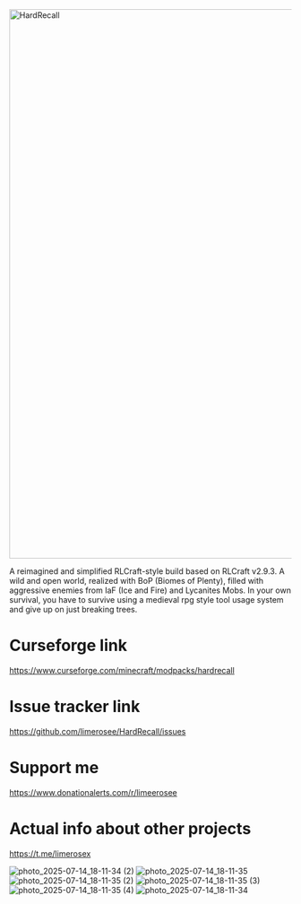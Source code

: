 <img width="980" height="980" alt="HardRecall" src="https://github.com/user-attachments/assets/40cd8655-ff0b-4374-9492-a18833c5a1ba" />

A reimagined and simplified RLCraft-style build based on RLCraft v2.9.3. A wild and open world, realized with BoP (Biomes of Plenty), filled with aggressive enemies from IaF (Ice and Fire) and Lycanites Mobs. In your own survival, you have to survive using a medieval rpg style tool usage system and give up on just breaking trees.

# Curseforge link
https://www.curseforge.com/minecraft/modpacks/hardrecall

# Issue tracker link
https://github.com/limerosee/HardRecall/issues

# Support me
https://www.donationalerts.com/r/limeerosee

# Actual info about other projects

https://t.me/limerosex

![photo_2025-07-14_18-11-34 (2)](https://github.com/user-attachments/assets/32ca6f67-7446-417a-8743-f68485405546)
![photo_2025-07-14_18-11-35](https://github.com/user-attachments/assets/f70c054e-6294-453e-bf1e-a34854158d3a)
![photo_2025-07-14_18-11-35 (2)](https://github.com/user-attachments/assets/1e0f52b3-c9f9-44fb-a323-87a9dd795546)
![photo_2025-07-14_18-11-35 (3)](https://github.com/user-attachments/assets/be31ab18-a950-4407-bffe-6225d07229b8)
![photo_2025-07-14_18-11-35 (4)](https://github.com/user-attachments/assets/c28a4543-3a29-4018-9638-0c744569b167)
![photo_2025-07-14_18-11-34](https://github.com/user-attachments/assets/c3e80afc-c4af-411e-9a65-0e4187433f18)
